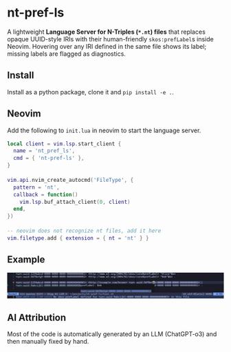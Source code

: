 nt-pref-ls
==========

A lightweight **Language Server for N-Triples (`*.nt`) files** that replaces opaque
UUID-style IRIs with their human-friendly `skos:prefLabel`s inside Neovim.
Hovering over any IRI defined in the same file shows its label; missing labels
are flagged as diagnostics.

## Install

Install as a python package, clone it and `pip install -e .`.

## Neovim

Add the following to `init.lua` in neovim to start the language server.
```lua
local client = vim.lsp.start_client {
  name = 'nt_pref_ls',
  cmd = { 'nt-pref-ls' },
}

vim.api.nvim_create_autocmd('FileType', {
  pattern = 'nt',
  callback = function()
    vim.lsp.buf_attach_client(0, client)
  end,
})

-- neovim does not recognize nt files, add it here
vim.filetype.add { extension = { nt = 'nt' } }
```

## Example

![](/figs/example.png)

## AI Attribution

Most of the code is automatically generated by an LLM (ChatGPT-o3) and then
manually fixed by hand.
